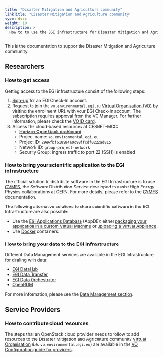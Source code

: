 ```yaml
---
title: "Disaster Mitigation and Agriculture community"
linkTitle: "Disaster Mitigation and Agriculture community"
type: docs
weight: 10
description: >
  How to to use the EGI infrastructure for Disaster Mitigation and Agriculture community
---
```


This is the documentation to suppor the Disaster Mitigation and Agriculture community.

## Researchers

### How to get access

Getting access to the EGI infrastructure consist of the following steps:

1. [Sign-up](../../aai/check-in/signup/) for an EGI Check-In account.
1. Request to join the `vo.environmental.egi.eu`
   [Virtual Organisation (VO)](https://confluence.egi.eu/display/EGIG/Virtual+organisation)
   by visiting the [enrollment URL](https://aai.egi.eu/registry/co_petitions/start/coef:369)
   with your EGI Check-In account. The subscription requires approval from the
   VO Manager. For further information, please check the
   [VO ID card](https://operations-portal.egi.eu/vo/view/voname/vo.environmental.egi.eu).
1. Access the cloud-based resources at CESNET-MCC:
   * [Horizon OpenStack dashboard](https://dashboard.cloud.muni.cz/)
   * Project name: `vo.environmental.egi.eu`
   * Project ID: `29e6fbf618984a0c98ffcdf0222ad815`
   * Network ID: `group-project-network`
   * Security Group: ingress traffic to port 22 (SSH) is enabled

### How to bring your scientific application to the EGI infrastructure

The official solution to distribute software in the EGI Infrastructure
is to use [CVMFS](https://cernvm.cern.ch/fs/), the Software
Distribution Service developed to assist High Energy Physics collaborations
at CERN. For more details, please refer to the
[CVMFS](../../compute/content-distribution/) documentation.

The following alternative solutions to share scientific software in the
EGI Infrastructure are also possible:

* Use the [EGI Applications Database](https://appdb.egi.eu/) (AppDB):
  either [packaging your application in a custom Virtual Machine](../../compute/cloud-compute/images/)
  or [uploading a Virtual Appliance](https://wiki.appdb.egi.eu/main:faq:how_to_register_a_virtual_appliance).
* Use [Docker](https://www.docker.com/) containers.

### How to bring your data to the EGI infrastructure

Different Data Management services are available in the EGI Infrastructure for dealing with data:

* [EGI DataHub](../../data/management/datahub/)
* [EGI Data Transfer](../../data/management/data-transfer/)
* [EGI Data Orchestrator](../../data/management/rucio/)
* [OpenRDM](../../data/management/open-rdm/)

For more information, please see the [Data Management section](../../data/management/).

## Service Providers

### How to contribute cloud resources

The steps that an OpenStack cloud provider needs to follow to add resources
to the Disaster Mitigation and Agriculture community
[Virtual Organisation](https://confluence.egi.eu/display/EGIG/Virtual+organisation)
(i.e. `vo.environmental.egi.eu`) are available in the
[VO Configuration guide for providers](../../../providers/cloud-compute/openstack/vo_config.md).
